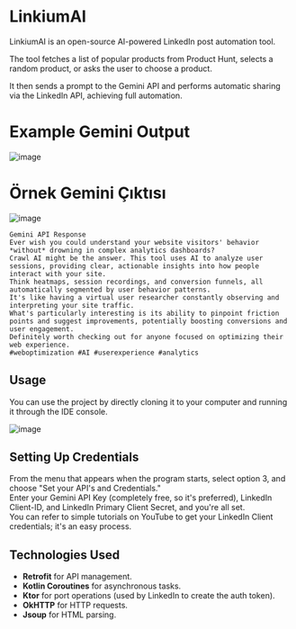 # LinkiumAI
LinkiumAI is an open-source AI-powered LinkedIn post automation tool.

The tool fetches a list of popular products from Product Hunt, selects a random product, or asks the user to choose a product. 

It then sends a prompt to the Gemini API and performs automatic sharing via the LinkedIn API, achieving full automation.

# Example Gemini Output
![image](https://github.com/user-attachments/assets/86eeebc7-800c-4b40-95d3-ce8927ae4244)

# Örnek Gemini Çıktısı
![image](https://github.com/user-attachments/assets/86eeebc7-800c-4b40-95d3-ce8927ae4244)
``` 
Gemini API Response
Ever wish you could understand your website visitors' behavior *without* drowning in complex analytics dashboards?
Crawl AI might be the answer. This tool uses AI to analyze user sessions, providing clear, actionable insights into how people interact with your site.
Think heatmaps, session recordings, and conversion funnels, all automatically segmented by user behavior patterns.
It's like having a virtual user researcher constantly observing and interpreting your site traffic.
What's particularly interesting is its ability to pinpoint friction points and suggest improvements, potentially boosting conversions and user engagement.
Definitely worth checking out for anyone focused on optimizing their web experience.
#weboptimization #AI #userexperience #analytics
``` 

## Usage
You can use the project by directly cloning it to your computer and running it through the IDE console.

![image](https://github.com/user-attachments/assets/eaa02781-7b61-4e77-8cb7-061e352d3b57)

## Setting Up Credentials
From the menu that appears when the program starts, select option 3, and choose "Set your API's and Credentials."  
Enter your Gemini API Key (completely free, so it's preferred), LinkedIn Client-ID, and LinkedIn Primary Client Secret, and you're all set.  
You can refer to simple tutorials on YouTube to get your LinkedIn Client credentials; it's an easy process.

## Technologies Used
- **Retrofit** for API management.
- **Kotlin Coroutines** for asynchronous tasks.
- **Ktor** for port operations (used by LinkedIn to create the auth token).
- **OkHTTP** for HTTP requests.
- **Jsoup** for HTML parsing.
